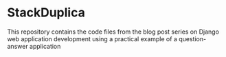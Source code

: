 # StackDuplica
This repository contains the code files from the blog post series on Django web application development using a practical example of a question-answer application
